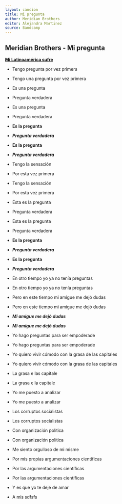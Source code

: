 ```yaml
---
layout: cancion
title: Mi pregunta
author: Meridian Brothers
editor: Alejandra Martinez
source: Bandcamp 
---
```



 ## Meridian Brothers - Mi pregunta 
 [**Mi Latinoamérica sufre**](https://meridianbrothers.bandcamp.com/album/mi-latinoam-rica-sufre-2)
 
- Tengo pregunta por vez primera
- Tengo una pregunta por vez primera

- Es una pregunta
- Pregunta verdadera
- Es una pregunta
- Pregunta verdadera

- **Es la pregunta**
- ***Pregunta verdadera***
- **Es la pregunta**
- ***Pregunta verdadera***

- Tengo la sensación 
- Por esta vez primera
- Tengo la sensación 
- Por esta vez primera
- Esta es la pregunta
- Pregunta verdadera
- Esta es la pregunta 
- Pregunta verdadera

 - **Es la pregunta**
 - ***Pregunta verdadera***
 - **Es la pregunta**
 - ***Pregunta verdadera***

 - En otro tiempo yo ya no tenía preguntas
 - En otro tiempo yo ya no tenía preguntas
 - Pero en este tiempo mi amigue me dejó dudas
 - Pero en este tiempo mi amigue me dejó dudas

 - ***Mi amigue me dejó dudas*** 
 - ***Mi amigue me dejó dudas***

 - Yo hago preguntas para ser empoderade
 - Yo hago preguntas para ser empoderade
 - Yo quiero vivir cómodo con la grasa de las capitales
 - Yo quiero vivir cómodo con la grasa de las capitales


 - La grasa e las capitale
 - La grasa e la capitale 


 - Yo me puesto a analizar
 - Yo me puesto a analizar
 - Los corruptos socialistas
 - Los corruptos socialistas
 - Con organización política
 - Con organización política

 - Me siento orgulloso de mi misme 
 - Por mis propias argumentaciones científicas

 - Por las argumentaciones científicas
 - Por las argumentaciones científicas

 - Y es que yo te dejé de amar
 - A mis sdfsfs

